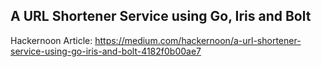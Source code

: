 ## A URL Shortener Service using Go, Iris and Bolt

Hackernoon Article: https://medium.com/hackernoon/a-url-shortener-service-using-go-iris-and-bolt-4182f0b00ae7